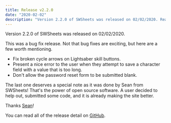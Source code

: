 ```yaml
---
title: Release v2.2.0
date: "2020-02-02"
description: "Version 2.2.0 of SWSheets was released on 02/02/2020. Read about the highlights here."
---
```


Version 2.2.0 of SWSheets was released on 02/02/2020.

This was a bug fix release. Not that bug fixes are exciting, but here are a few worth mentioning.

- Fix broken cycle arrows on Lightsaber skill buttons.
- Present a nice error to the user when they attempt to save a character field with a value that is too long.
- Don't allow the password reset form to be submitted blank.

The last one deserves a special note as it was done by Sean from SWSheets! That's the power of open source software. A user decided to help out, submitted some code, and it is already making the site better.

Thanks [Sean](https://swsheets.com/u/sean)!

You can read all of the release detail on [GitHub](https://github.com/swsheets/swsheets/releases/tag/v2.2.0).
